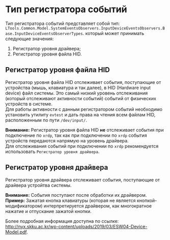 # Тип регистратора событий

Тип регистратора событий представляет собой тип: `LTools.Common.Model.SystemEventsObservers.InputDeviceEventsObservers.Base.InputDeviceEventsObserverTypes`.
который может принимать следующие значения:

1. Регистратор уровня драйвера;
1. Регистратор уровня файла HID.

## Регистратор уровня файла HID

Регистратор уровня файла HID отслеживает события, поступающие от устройства (мышь, клавиатура и так далее), в HID (Hardware input device) файл системы. 
Это самый низкий уровень отслеживания (который отслеживают активности событий) событий от физических устройств в системе.  
Для работы активности с данным регистратором событий необходимо установить утилиту `evtest` и дать права на чтения всем файлам HID, расположенным по пути `/dev/input/`.

**Внимание:**
Регистратор уровня файла HID **не** отслеживает события при подключение по `xrdp`, так как при подключении по `xrdp` события устройств передаются напрямую на уровень драйвера.  
Для отслеживания событий при подключении по `xrdp` рекомендуется использовать `Регистратор уровня драйвера`.


## Регистратор уровня драйвера

Регистратор уровня драйвера отслеживает события, поступающие от драйвера устройтва системы.

**Внимание:**
События поступают после обработки их драйвером.  
**Пример:** Зажатая кнопка клавиатуры (которая не является кнопкой-модификатором) интерпретируется драйвером, как многократное нажатие и отпускание зажатой кнопки.

Более подробная информация доступна по ссылке: http://nyx.skku.ac.kr/wp-content/uploads/2019/03/ESW04-Device-Model.pdf.
